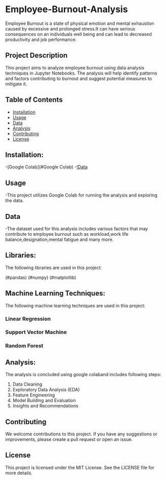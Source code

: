 # Employee-Burnout-Analysis
Employee Burnout is a state of physical emotion and mental exhaustion caused by excessive and prolonged stress.It can have serious consequences on an individuals well being and can lead to decreased productivity and job performance.

## Project Description

This project aims to analyze employee burnout using data analysis techniques in Jupyter Notebooks. The analysis will help identify patterns and factors contributing to burnout and suggest potential measures to mitigate it.

## Table of Contents

- [Installation](#installation)
- [Usage](#usage)
- [Data](#data)
- [Analysis](#analysis)
- [Contributing](#contributing)
- [License](#license)

## Installation:
-[Google Colab](#Google Colab)
-[!Data](https://www.google.com/url?q=https%3A%2F%2Fdocs.google.com%2Fspreadsheets%2Fd%2F1cyVOnzHtdMwX_QafB2vhZCQbcA1fdHfV%2Fedit%3Fusp%3Ddrive_link%26ouid%3D101528668188707336368%26rtpof%3Dtrue%26sd%3Dtrue)

## Usage

-This project utilizes Google Colab for running the analysis and exploring the data.

## Data

-The dataset used for this analysis includes various factors that may contribute to employee burnout such as workload,work life balance,designation,mental fatigue and many more.

## Libraries:

The following libraries are used in this project:

(#pandas)
(#numpy)
(#matplotlib)

## Machine Learning Techniques:
The following machine learning techniques are used in this project:

### Linear Regression
### Support Vector Machine
### Random Forest

## Analysis:
The analysis is concluded using google colaband includes following steps:

1) Data Cleaning
2) Exploratory Data Analysis (EDA)
3) Feature Engineering
4) Model Building and Evaluation
5) Insights and Recommendations

## Contributing

We welcome contributions to this project. If you have any suggestions or improvements, please create a pull request or open an issue.

## License

This project is licensed under the MIT License. See the LICENSE file for more details.
